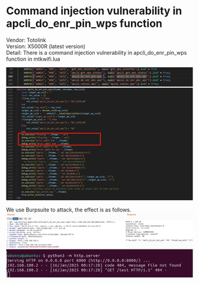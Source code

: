 # Command injection vulnerability in apcli_do_enr_pin_wps function  

Vendor: Totolink  
Version: X5000R (latest version)  
Detail: There is a command injection vulnerability in apcli_do_enr_pin_wps function in mtkwifi.lua  

![image](../image/apcli_do_enr_pin_wps-1.png)
![image](../image/apcli_do_enr_pin_wps-2.png)

We use Burpsuite to attack, the effect is as follows.
![image](../image/apcli_do_enr_pin_wps-3.png)
![image](../image/wget_response.png)
